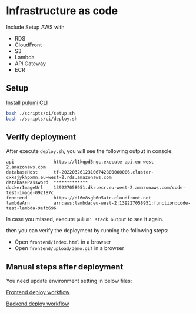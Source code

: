 # Infrastructure as code

Include Setup AWS with
* RDS
* CloudFront
* S3
* Lambda
* API Gateway
* ECR

## Setup

[Install pulumi CLI](https://www.pulumi.com/docs/get-started/install/)
```bash
bash ./scripts/ci/setup.sh
bash ./scripts/ci/deploy.sh
```

## Verify deployment

After execute `deploy.sh`, you will see the following output in console:

```text
api               https://l1kqpd5nqc.execute-api.eu-west-2.amazonaws.com
databaseHost      tf-20220326123106742800000006.cluster-cxksjykhpxmn.eu-west-2.rds.amazonaws.com
databasePassword  *************
dockerImageUrl    139227058951.dkr.ecr.eu-west-2.amazonaws.com/code-test-image-092187c
frontend          https://d16m8sgb6n5atc.cloudfront.net
lambdaArn         arn:aws:lambda:eu-west-2:139227058951:function:code-test-lambda-9efb696
```

In case you missed, execute `pulumi stack output` to see it again.

then you can verify the deployment by running the following steps:

- Open `frontend/index.html` in a browser
- Open `frontend/upload/demo.gif` in a browser

## Manual steps after deployment

You need update environment setting in below files:

[Frontend deploy workflow](/.github/workflows/deploy-frontend.yml)

[Backend deploy workflow](/.github/workflows/deploy-backend.yml)